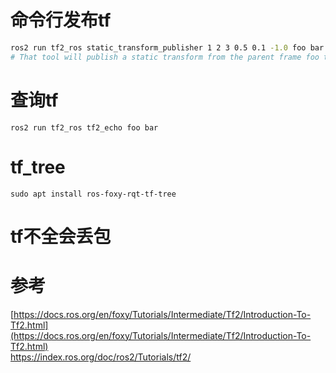 # 命令行发布tf

```bash
ros2 run tf2_ros static_transform_publisher 1 2 3 0.5 0.1 -1.0 foo bar
# That tool will publish a static transform from the parent frame foo to the child frame bar with (X, Y, Z) translation (1, 2, 3) and (yaw, pitch, roll) body-fixed axis rotation sequence (0.5, 0.1, -1.0).
```

# 查询tf

```
ros2 run tf2_ros tf2_echo foo bar
```

# tf_tree

```
sudo apt install ros-foxy-rqt-tf-tree
```

# tf不全会丢包

# 参考

[https://docs.ros.org/en/foxy/Tutorials/Intermediate/Tf2/Introduction-To-Tf2.html](https://docs.ros.org/en/foxy/Tutorials/Intermediate/Tf2/Introduction-To-Tf2.html)<br /><https://index.ros.org/doc/ros2/Tutorials/tf2/>
